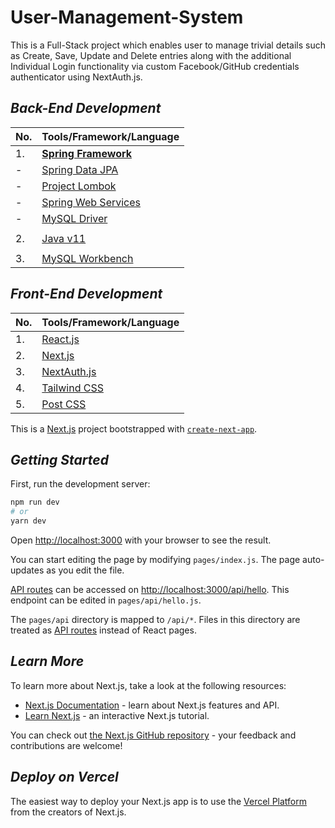 # User-Management-System  

This is a Full-Stack project which enables user to manage trivial details such as Create, Save, Update and Delete entries along with the additional 
Individual Login functionality via custom Facebook/GitHub credentials authenticator using NextAuth.js.

## *Back-End Development*  

| No. | Tools/Framework/Language |
| --- | --------------- |
| 1. | [**Spring Framework**](https://spring.io/projects/spring-framework) | 
| -  | [Spring Data JPA](https://spring.io/projects/spring-data-jpa) |
| -  | [Project Lombok](https://projectlombok.org/) |
| -  | [Spring Web Services](https://spring.io/projects/spring-ws) |
| -  | [MySQL Driver](https://www.mysql.com/products/connector/) |
|    |      |
| 2.  | [Java v11](https://www.java.com/en/download/) |
|    |      |
| 3.  | [MySQL Workbench](https://dev.mysql.com/downloads/workbench/) |

## *Front-End Development*
| No. | Tools/Framework/Language |
| --- | --------------- |
| 1. | [React.js](https://react.dev/) | 
| 2. | [Next.js](https://nextjs.org/) |
| 3. | [NextAuth.js](https://next-auth.js.org/) |
| 4. | [Tailwind CSS](https://tailwindcss.com/) |
| 5. | [Post CSS](https://postcss.org/) |  

This is a [Next.js](https://nextjs.org/) project bootstrapped with [`create-next-app`](https://github.com/vercel/next.js/tree/canary/packages/create-next-app).

## *Getting Started*

First, run the development server:

```bash
npm run dev
# or
yarn dev
```

Open [http://localhost:3000](http://localhost:3000) with your browser to see the result.

You can start editing the page by modifying `pages/index.js`. The page auto-updates as you edit the file.

[API routes](https://nextjs.org/docs/api-routes/introduction) can be accessed on [http://localhost:3000/api/hello](http://localhost:3000/api/hello). This endpoint can be edited in `pages/api/hello.js`.

The `pages/api` directory is mapped to `/api/*`. Files in this directory are treated as [API routes](https://nextjs.org/docs/api-routes/introduction) instead of React pages.

## *Learn More*

To learn more about Next.js, take a look at the following resources:

- [Next.js Documentation](https://nextjs.org/docs) - learn about Next.js features and API.
- [Learn Next.js](https://nextjs.org/learn) - an interactive Next.js tutorial.

You can check out [the Next.js GitHub repository](https://github.com/vercel/next.js/) - your feedback and contributions are welcome!

## *Deploy on Vercel*

The easiest way to deploy your Next.js app is to use the [Vercel Platform](https://vercel.com/new?utm_medium=default-template&filter=next.js&utm_source=create-next-app&utm_campaign=create-next-app-readme) from the creators of Next.js.
